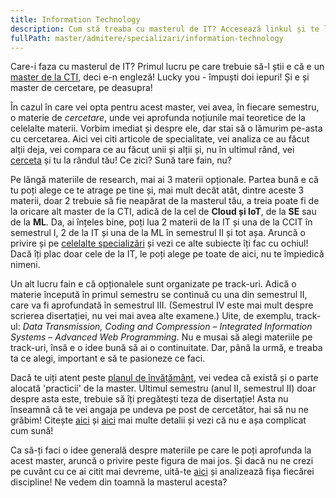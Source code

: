 ```yaml
---
title: Information Technology
description: Cum stă treaba cu masterul de IT? Accesează linkul și te lămurim!
fullPath: master/admitere/specializari/information-technology
---
```

Care-i faza cu masterul de IT? Primul lucru pe care trebuie să-l știi e că e un [master de la CTI](https://cs.upt.ro/ro/education/master), deci e-n engleză! Lucky you - împuști doi iepuri! Și e și master de cercetare, pe deasupra!

În cazul în care vei opta pentru acest master, vei avea, în fiecare semestru, o materie de *cercetare*, unde vei aprofunda noțiunile mai teoretice de la celelalte materii. Vorbim imediat și despre ele, dar stai să o lămurim pe-asta cu cercetarea. Aici vei citi articole de specialitate, vei analiza ce au făcut alții deja, vei compara ce au făcut unii și alții și, nu în ultimul rând, vei [cerceta](https://cs.upt.ro/ro/education/master/research) și tu la rândul tău! Ce zici? Sună tare fain, nu? 

Pe lângă materiile de research, mai ai 3 materii opționale. Partea bună e că tu poți alege ce te atrage pe tine și, mai mult decât atât, dintre aceste 3 materii, doar 2 trebuie să fie neapărat de la masterul tău, a treia poate fi de la oricare alt master de la CTI, adică de la cel de **Cloud și IoT**, de la **SE** sau de la **ML**. Da, ai înțeles bine, poți lua 2 materii de la IT și una de la CCIT în semestrul I, 2 de la IT și una de la ML în semestrul II și tot așa. Aruncă o privire și pe [celelalte specializări](https://cs.upt.ro/ro/education/master) și vezi ce alte subiecte îți fac cu ochiul! Dacă îți plac doar cele de la IT, le poți alege pe toate de aici, nu te împiedică nimeni.

Un alt lucru fain e că opționalele sunt organizate pe track-uri. Adică o materie începută în primul semestru se continuă cu una din semestrul II, care va fi aprofundată în semestrul III. (Semestrul IV este mai mult despre scrierea disertației, nu vei mai avea alte examene.) Uite, de exemplu, track-ul: *Data Transmission, Coding and Compression* – *Integrated Information Systems* – *Advanced Web Programming*. Nu e musai să alegi materiile pe track-uri, însă e o idee bună să ai o continuitate. Dar, până la urmă, e treaba ta ce alegi, important e să te pasioneze ce faci. 

Dacă te uiți atent peste [planul de învățământ](https://ac.upt.ro/specializari/information-technology-it/), vei vedea că există și o parte alocată 'practicii' de la master. Ultimul semestru (anul II, semestrul II) doar despre asta este, trebuie să îți pregătești teza de disertație! Asta nu înseamnă că te vei angaja pe undeva pe post de cercetător, hai să nu ne grăbim! Citește [aici](https://ac.upt.ro/practica-master/) și [aici](https://cs.upt.ro/ro/education/master/research) mai multe detalii și vezi că nu e așa complicat cum sună!

Ca să-ți faci o idee generală despre materiile pe care le poți aprofunda la acest master, aruncă o privire peste figura de mai jos. Și dacă nu ne crezi pe cuvânt cu ce ai citit mai devreme, uită-te [aici](https://ac.upt.ro/specializari/information-technology-it/) și analizează fișa fiecărei discipline! Ne vedem din toamnă la masterul acesta?

<Fig src="/uploads/it.jpeg" alt="Ce poți învăța la masterul de IT?" caption="Ce poți învăța la masterul de IT?"></Fig>